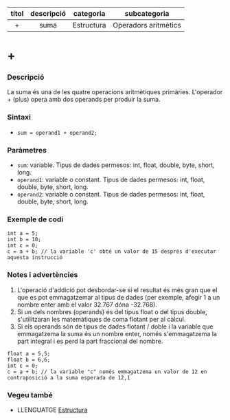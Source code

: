 
| títol | descripció | categoria | subcategoria |
| :---: | :--------: | :-------: | :----------: |
| + | suma | Estructura | Operadors aritmètics |

# +

### Descripció

La suma és una de les quatre operacions aritmètiques primàries. L'operador + (plus) opera amb dos operands per produir la suma.

### Sintaxi

*  `sum = operand1 + operand2;`

### Paràmetres

*  `sum`: variable. Tipus de dades permesos: int, float, double, byte, short, long.  
*  `operand1`: variable o constant. Tipus de dades permesos: int, float, double, byte, short, long.  
*  `operand2`: variable o constant. Tipus de dades permesos: int, float, double, byte, short, long.

### Exemple de codi

```
int a = 5;
int b = 10;
int c = 0;
c = a + b; // la variable 'c' obté un valor de 15 després d'executar aquesta instrucció
```

### Notes i advertències

1. L'operació d'addició pot desbordar-se si el resultat és més gran que el que es pot emmagatzemar al tipus de dades (per exemple, afegir 1 a un nombre enter amb el valor 32.767 dóna -32.768).
2. Si un dels nombres (operands) és del tipus float o del tipus double, s'utilitzaran les matemàtiques de coma flotant per al càlcul.
3. Si els operands són de tipus de dades flotant / doble i la variable que emmagatzema la suma és un nombre enter, només s'emmagatzema la part integral i es perd la part fraccional del nombre.

```
float a = 5,5;
float b = 6,6;
int c = 0;
c = a + b; // la variable "c" només emmagatzema un valor de 12 en contraposició a la suma esperada de 12,1
```

### Vegeu també

*  LLENGUATGE [Estructura](../Estructura.md)  
